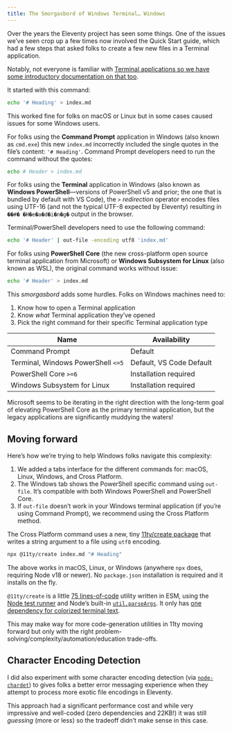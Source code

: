 ```yaml
---
title: The Smorgasbord of Windows Terminal… Windows
---
```

Over the years the Eleventy project has seen some things. One of the issues we’ve seen crop up a few times now involved the Quick Start guide, which had a few steps that asked folks to create a few new files in a Terminal application.

Notably, not everyone is familiar with [Terminal applications so we have some introductory documentation on that too](https://www.11ty.dev/docs/terminal-window/).

It started with this command:

```sh
echo '# Heading' > index.md
```

This worked fine for folks on macOS or Linux but in some cases caused issues for some Windows users.

For folks using the **Command Prompt** application in Windows (also known as `cmd.exe`) this new `index.md` incorrectly included the single quotes in the file’s content: `'# Heading'`. Command Prompt developers need to run the command without the quotes:

```sh
echo # Header > index.md
```

For folks using the **Terminal** application in Windows (also known as **Windows PowerShell**—versions of PowerShell v5 and prior; the one that is bundled by default with VS Code), the `>` _redirection_ operator encodes files using UTF-16 (and not the typical UTF-8 expected by Eleventy) resulting in `��#� �H�e�a�d�i�n�g�` output in the browser.

Terminal/PowerShell developers need to use the following command:

```sh
echo '# Header' | out-file -encoding utf8 'index.md'
```

For folks using **PowerShell Core** (the new cross-platform open source terminal application from Microsoft) or **Windows Subsystem for Linux** (also known as WSL), the original command works without issue:

```sh
echo '# Header' > index.md
```

This _smorgasbord_ adds some hurdles. Folks on Windows machines need to:

1. Know how to open a Terminal application
1. Know _what_ Terminal application they’ve opened
1. Pick the right command for their specific Terminal application type

<table>
  <thead>
    <tr>
      <th>Name</th>
      <th>Availability</th>
    </tr>
  </thead>
  <tbody>
    <tr>
      <td>Command Prompt</td>
      <td>Default</td>
    </tr>
    <tr>
      <td>Terminal, Windows PowerShell <code>&lt;=5</code></td>
      <td>Default, VS Code Default</td>
    </tr>
    <tr>
      <td>PowerShell Core <code>&gt;=6</code></td>
      <td>Installation required</td>
    </tr>
    <tr>
      <td>Windows Subsystem for Linux</td>
      <td>Installation required</td>
    </tr>
  </tbody>
</table>

Microsoft seems to be iterating in the right direction with the long-term goal of elevating PowerShell Core as the primary terminal application, but the legacy applications are significantly muddying the waters!

## Moving forward

Here’s how we’re trying to help Windows folks navigate this complexity:

1. We added a tabs interface for the different commands for: macOS, Linux, Windows, and Cross Platform.
1. The Windows tab shows the PowerShell specific command using `out-file`. It’s compatible with both Windows PowerShell and PowerShell Core.
1. If `out-file` doesn’t work in your Windows terminal application (if you’re using Command Prompt), we recommend using the Cross Platform method.

The Cross Platform command uses a new, tiny [11ty/create package](https://github.com/11ty/create) that writes a string argument to a file using `utf8` encoding.

```sh
npx @11ty/create index.md "# Heading"
```

The above works in macOS, Linux, or Windows (anywhere `npx` does, requiring Node v18 or newer). No `package.json` installation is required and it installs on the fly.

`@11ty/create` is a little [75 lines-of-code](https://github.com/11ty/create/blob/5499a74e989458b30fe6d5a3e3e74bfd9f2458f2/create.js) utility written in ESM, using the [Node test runner](https://nodejs.org/docs/latest/api/test.html) and Node’s built-in [`util.parseArgs`](https://nodejs.org/api/util.html#utilparseargsconfig). It only has [one dependency for colorized terminal text](https://www.npmjs.com/package/kleur).

This may make way for more code-generation utilities in 11ty moving forward but only with the right problem-solving/complexity/automation/education trade-offs.

## Character Encoding Detection

I did also experiment with some character encoding detection (via [`node-chardet`](https://github.com/runk/node-chardet)) to gives folks a better error messaging experience when they attempt to process more exotic file encodings in Eleventy.

This approach had a significant performance cost and while very impressive and well-coded (zero dependencies and 22KB!) it was still _guessing_ (more or less) so the tradeoff didn’t make sense in this case.